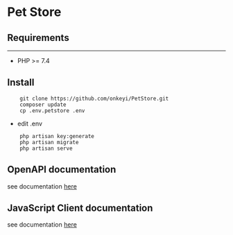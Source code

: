 # Pet Store

## Requirements
------------
 - PHP >= 7.4

## Install
```shell
    git clone https://github.com/onkeyi/PetStore.git
    composer update
    cp .env.petstore .env
```
 - edit .env
```shell
    php artisan key:generate
    php artisan migrate
    php artisan serve
```

## OpenAPI documentation
see documentation [here](https://github.com/onkeyi/PetStore/blob/developer/document/README.md)

## JavaScript Client documentation
see documentation [here](https://github.com/onkeyi/PetStore/blob/developer/client/pet_store_api/README.md)
